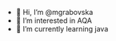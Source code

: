- 👋 Hi, I’m @mgrabovska
- 👀 I’m interested in AQA
- 🌱 I’m currently learning java

<!---
mgrabovska/mgrabovska is a ✨ special ✨ repository because its `README.md` (this file) appears on your GitHub profile.
You can click the Preview link to take a look at your changes.
--->
